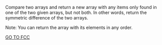 Compare two arrays and return a new array with any items only found in one of the two given arrays, but not both. In other words, return the symmetric difference of the two arrays.

Note: You can return the array with its elements in any order.

<a href="https://www.freecodecamp.org/learn/javascript-algorithms-and-data-structures/intermediate-algorithm-scripting/diff-two-arrays">GO TO FCC</a>